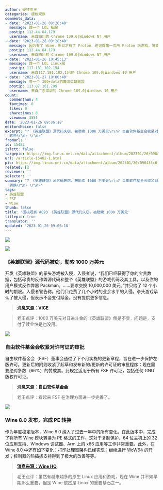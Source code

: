 ```yaml
---
author: 硬核老王
categories: 硬核观察
comments_data:
- date: '2023-01-26 09:26:40'
  message: 蹲一个 LOL 私服
  postip: 112.44.84.179
  username: 来自四川的 Chrome 109.0|Windows NT 用户
- date: '2023-01-26 09:28:40'
  message: 因为有了 Wine，所以才有了 Proton，还记得第一次用 Proton 玩游戏，简直惊艳炸了。
  postip: 112.44.84.179
  username: 来自四川的 Chrome 109.0|Windows NT 用户
- date: '2023-01-26 10:45:13'
  message: 蹲一个 LOL Linux服
  postip: 117.181.102.154
  username: 来自117.181.102.154的 Chrome 109.0|Windows 10 用户
- date: '2023-01-27 10:06:40'
  message: 等一个 300+dota的魔改英雄联盟
  postip: 113.87.161.209
  username: 来自广东深圳的 Chrome 109.0|Windows 10 用户
count:
  commentnum: 4
  favtimes: 0
  likes: 0
  sharetimes: 0
  viewnum: 3551
date: '2023-01-26 09:06:18'
editorchoice: false
excerpt: "? 《英雄联盟》源代码失窃，被勒索 1000 万美元\r\n? 自由软件基金会收紧对许可证的审批\r\n? Wine 8.0 发布，完成 PE
  转换\r\n» \r\n»"
fromurl: ''
id: 15482
islctt: false
largepic: https://img.linux.net.cn/data/attachment/album/202301/26/090433c6fufifwdeooueep.jpg
url: /article-15482-1.html
pic: https://img.linux.net.cn/data/attachment/album/202301/26/090433c6fufifwdeooueep.jpg.thumb.jpg
related: []
reviewer: ''
selector: ''
summary: "? 《英雄联盟》源代码失窃，被勒索 1000 万美元\r\n? 自由软件基金会收紧对许可证的审批\r\n? Wine 8.0 发布，完成 PE
  转换\r\n» \r\n»"
tags:
- 英雄联盟
- FSF
- Wine
thumb: false
title: '硬核观察 #893 《英雄联盟》源代码失窃，被勒索 1000 万美元'
titlepic: true
translator: ''
updated: '2023-01-26 09:06:18'
---
```


![](https://img.linux.net.cn/data/attachment/album/202301/26/090433c6fufifwdeooueep.jpg)


![](https://img.linux.net.cn/data/attachment/album/202301/26/090444lkfk88mpxrn0x9xk.jpg)


### 《英雄联盟》源代码被窃，勒索 1000 万美元


开发《英雄联盟》的拳头游戏被入侵，入侵者说，“我们已经获得了你的宝贵数据，包括珍贵的反作弊源代码和整个《英雄联盟》的游戏代码及其工具，以及你的用户模式反作弊器 Packman。……要求交换 10,000,000 美元。”并只给了 12 个小时的期限。入侵者警告称，他们只花费了几个小时的业余水平的入侵。拳头游戏承认了被入侵，但表示不会支付赎金，没有提供更多信息。



> 
> **[消息来源：VICE](https://www.vice.com/en/article/qjky8d/hackers-demand-dollar10m-from-riot-games-to-stop-leak-of-league-of-legends-source-code)**
> 
> 
> 



> 
> 老王点评：1000 万美元对日进斗金的《英雄联盟》倒是不贵，问题是，支付了赎金怕是也没用。
> 
> 
> 


![](https://img.linux.net.cn/data/attachment/album/202301/26/090501z0ppizqqpyy5q4hj.jpg)


### 自由软件基金会收紧对许可证的审批


自由软件基金会（FSF）董事会通过了下个月实施的更新章程，旨在进一步保护左版许可。更新后的附则收紧了起草和发布新的/更新的许可证的审批程序：现在需要绝对多数（66%）的赞成票。此规定适用于所有 FSF 许可证，包括任何 GNU 版权许可证。



> 
> **[消息来源：自由软件基金会](https://www.fsf.org/news/fsf-board-adopts-updated-by-laws-to-protect-copyleft)**
> 
> 
> 



> 
> 老王点评：看起来 FSF 在治理方面进一步完善了。
> 
> 
> 


![](https://img.linux.net.cn/data/attachment/album/202301/26/090516mjh6bb4i0f3zopto.jpg)


### Wine 8.0 发布，完成 PE 转换


作为年度稳定版本，Wine 8.0 纳入了过去一年中的所有变化。在此版本中，完成了将所有 Wine 模块转换为 PE 格式的工作。这对于复制保护、64 位主机上的 32 位应用支持、Windows 调试器、Arm 上的 x86 应用等工作非常重要。此外，在 Wine 8.0 中还有如下变化：打印处理器架构已经实现；继续进行 WoW64 的开发；控制器的热插拔支持得到了极大的改善等等。



> 
> **[消息来源：Wine HQ](https://www.winehq.org/news/2023012401)**
> 
> 
> 



> 
> 老王点评：虽然有越来越多的原生 Linux 应用和游戏，现在 Wine 并不如早期那么重要，但是 Wine 依然是 Linux 的重要基石之一。
> 
> 
>